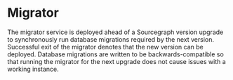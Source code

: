 # Migrator

The migrator service is deployed ahead of a Sourcegraph version upgrade to synchronously run database migrations required by the next version. Successful exit of the migrator denotes that the new version can be deployed. Database migrations are written to be backwards-compatible so that running the migrator for the next upgrade does not cause issues with a working instance.


